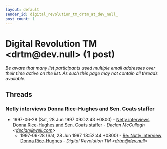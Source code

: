 ```yaml
---
layout: default
sender_id: digital_revolution_tm_drtm_at_dev_null_
post_count: 1
---
```


# Digital Revolution TM <drtm<span>@</span>dev.null> (1 post)

_Be aware that many list participants used multiple email addresses over their time active on the list. As such this page may not contain all threads available._

## Threads

### Netly interviews Donna Rice-Hughes and Sen. Coats staffer
+ 1997-06-28 (Sat, 28 Jun 1997 09:02:43 +0800) - [Netly interviews Donna Rice-Hughes and Sen. Coats staffer](/archive/1997/06/645ce69ef8609ef4f31f402467b5e781f8b4dda14a99bb136b875db9da5cc4f4) - _Declan McCullagh \<declan@well.com\>_
  + 1997-06-28 (Sat, 28 Jun 1997 18:52:44 +0800) - [Re: Nutly interview Donna Rice-Hughes](/archive/1997/06/48a4c686cb47181782ffb188ec8c126d1fa8cc6f6ee5db8d47426264e7414b97) - _Digital Revolution TM \<drtm@dev.null\>_

